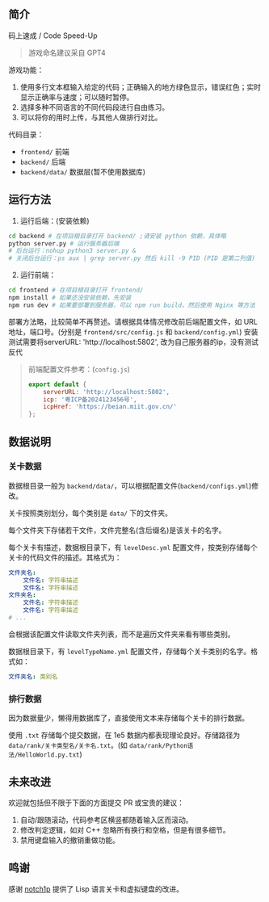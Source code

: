 ## 简介

码上速成 / Code Speed-Up

> 游戏命名建议采自 GPT4

游戏功能：

1. 使用多行文本框输入给定的代码；正确输入的地方绿色显示，错误红色；实时显示正确率与速度；可以随时暂停。
2. 选择多种不同语言的不同代码段进行自由练习。
3. 可以将你的用时上传，与其他人做排行对比。

代码目录：

- `frontend/` 前端
- `backend/` 后端
- `backend/data/` 数据层(暂不使用数据库)

## 运行方法

1. 运行后端：(安装依赖)

```sh
cd backend # 在项目根目录打开 backend/ ;请安装 python 依赖，具体略
python server.py # 运行服务器后端
# 后台运行：nohup python3 server.py &
# 关闭后台运行：ps aux | grep server.py 然后 kill -9 PID (PID 是第二列值)
```

2. 运行前端：

  ```sh
  cd frontend # 在项目根目录打开 frontend/
  npm install # 如果还没安装依赖，先安装
  npm run dev # 如果要部署到服务器，可以 npm run build，然后使用 Nginx 等方法
  ```

部署方法略，比较简单不再赘述。请根据具体情况修改前后端配置文件，如 URL 地址，端口号。(分别是 `frontend/src/config.js` 和 `backend/config.yml`)
安装测试需要将serverURL: 'http://localhost:5802', 改为自己服务器的ip，没有测试反代

> 前端配置文件参考：(`config.js`)
>
> ```js
> export default {
>     serverURL: 'http://localhost:5802',
>     icp: '粤ICP备2024123456号',
>     icpHref: 'https://beian.miit.gov.cn/'
> };
> ```

## 数据说明

### 关卡数据

数据根目录一般为 `backend/data/`，可以根据配置文件(`backend/configs.yml`)修改。

关卡按照类别划分，每个类别是 `data/` 下的文件夹。

每个文件夹下存储若干文件，文件完整名(含后缀名)是该关卡的名字。

每个关卡有描述，数据根目录下，有 `levelDesc.yml` 配置文件，按类别存储每个关卡的代码文件的描述。其格式为：

```yaml
文件夹名:
    文件名: 字符串描述
    文件名: 字符串描述
文件夹名:
    文件名: 字符串描述
    文件名: 字符串描述
# ...
```

会根据该配置文件读取文件夹列表，而不是遍历文件夹来看有哪些类别。

数据根目录下，有 `levelTypeName.yml` 配置文件，存储每个关卡类别的名字。格式如：

```yaml
文件夹名: 类别名
```



### 排行数据

因为数据量少，懒得用数据库了，直接使用文本来存储每个关卡的排行数据。

使用 `.txt` 存储每个提交数据，在 1e5 数据内都表现理论良好。存储路径为 `data/rank/关卡类型名/关卡名.txt`。(如 `data/rank/Python语法/HelloWorld.py.txt`)

## 未来改进

欢迎就包括但不限于下面的方面提交 PR 或宝贵的建议：

1. 自动/跟随滚动，代码参考区横竖都随着输入区而滚动。
2. 修改判定逻辑，如对 C++ 忽略所有换行和空格，但是有很多细节。
3. 禁用键盘输入的撤销重做功能。

## 鸣谢

感谢 [notch1p](https://github.com/notch1p) 提供了 Lisp 语言关卡和虚拟键盘的改进。
